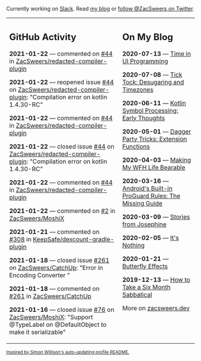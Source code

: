 Currently working on [Slack](https://slack.com/). Read [my blog](https://zacsweers.dev/) or [follow @ZacSweers on Twitter](https://twitter.com/ZacSweers).

<table><tr><td valign="top" width="60%">

## GitHub Activity
<!-- githubActivity starts -->
**2021-01-22** — commented on [#44](https://github.com/ZacSweers/redacted-compiler-plugin/issues/44#issuecomment-765600452) in [ZacSweers/redacted-compiler-plugin](https://api.github.com/repos/ZacSweers/redacted-compiler-plugin)

**2021-01-22** — reopened issue [#44](https://api.github.com/repos/ZacSweers/redacted-compiler-plugin/issues/44) on [ZacSweers/redacted-compiler-plugin](https://api.github.com/repos/ZacSweers/redacted-compiler-plugin): "Compilation error on kotlin 1.4.30-RC"

**2021-01-22** — commented on [#44](https://github.com/ZacSweers/redacted-compiler-plugin/issues/44#issuecomment-765252157) in [ZacSweers/redacted-compiler-plugin](https://api.github.com/repos/ZacSweers/redacted-compiler-plugin)

**2021-01-22** — closed issue [#44](https://api.github.com/repos/ZacSweers/redacted-compiler-plugin/issues/44) on [ZacSweers/redacted-compiler-plugin](https://api.github.com/repos/ZacSweers/redacted-compiler-plugin): "Compilation error on kotlin 1.4.30-RC"

**2021-01-22** — commented on [#44](https://github.com/ZacSweers/redacted-compiler-plugin/issues/44#issuecomment-765251352) in [ZacSweers/redacted-compiler-plugin](https://api.github.com/repos/ZacSweers/redacted-compiler-plugin)

**2021-01-22** — commented on [#2](https://github.com/ZacSweers/MoshiX/issues/2#issuecomment-765235641) in [ZacSweers/MoshiX](https://api.github.com/repos/ZacSweers/MoshiX)

**2021-01-21** — commented on [#308](https://github.com/KeepSafe/dexcount-gradle-plugin/issues/308#issuecomment-764401561) in [KeepSafe/dexcount-gradle-plugin](https://api.github.com/repos/KeepSafe/dexcount-gradle-plugin)

**2021-01-18** — closed issue [#261](https://api.github.com/repos/ZacSweers/CatchUp/issues/261) on [ZacSweers/CatchUp](https://api.github.com/repos/ZacSweers/CatchUp): "Error in Encoding Converter "

**2021-01-18** — commented on [#261](https://github.com/ZacSweers/CatchUp/issues/261#issuecomment-762386995) in [ZacSweers/CatchUp](https://api.github.com/repos/ZacSweers/CatchUp)

**2021-01-16** — closed issue [#76](https://api.github.com/repos/ZacSweers/MoshiX/issues/76) on [ZacSweers/MoshiX](https://api.github.com/repos/ZacSweers/MoshiX): "Support @TypeLabel on @DefaultObject to make it serializable"
<!-- githubActivity ends -->
</td><td valign="top" width="40%">

## On My Blog
<!-- blog starts -->
**2020-07-13** — [Time in UI Programming](https://www.zacsweers.dev/time-in-ui/)

**2020-07-08** — [Tick Tock: Desugaring and Timezones](https://www.zacsweers.dev/ticktock-desugaring-timezones/)

**2020-06-11** — [Kotlin Symbol Processing: Early Thoughts](https://www.zacsweers.dev/kotlin-symbol-processor-early-thoughts/)

**2020-05-01** — [Dagger Party Tricks: Extension Functions](https://www.zacsweers.dev/dagger-party-tricks-extension-functions/)

**2020-04-03** — [Making My WFH Life Bearable](https://www.zacsweers.dev/making-wfh-life-bearable/)

**2020-03-16** — [Android's Built-in ProGuard Rules: The Missing Guide](https://www.zacsweers.dev/android-proguard-rules/)

**2020-03-09** — [Stories from Josephine](https://www.zacsweers.dev/stories-from-josephine/)

**2020-02-05** — [It's Nothing](https://www.zacsweers.dev/its-nothing/)

**2020-01-21** — [Butterfly Effects](https://www.zacsweers.dev/butterfly-effects/)

**2019-12-13** — [How to Take a Six Month Sabbatical](https://www.zacsweers.dev/how-to-take-a-six-month-sabbatical/)
<!-- blog ends -->
More on [zacsweers.dev](https://zacsweers.dev/)
</td></tr></table>

<sub><a href="https://simonwillison.net/2020/Jul/10/self-updating-profile-readme/">Inspired by Simon Willison's auto-updating profile README.</a></sub>